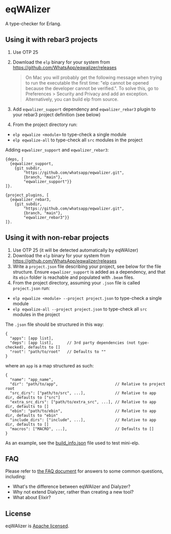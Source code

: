 # eqWAlizer

A type-checker for Erlang.

## Using it with rebar3 projects

1. Use OTP 25
2. Download the `elp` binary for your system from https://github.com/WhatsApp/eqwalizer/releases

    > On Mac you will probably get the following message when trying to run the executable the first time: "elp cannot be opened because the developer cannot be verified.".
    To solve this, go to Preferences > Security and Privacy and add an exception. Alternatively, you can build elp from source.

3. Add `eqwalizer_support` dependency and `eqwalizer_rebar3` plugin
   to your rebar3 project definition (see below)
4. From the project directory run:
  - `elp eqwalize <module>` to type-check a single module
  - `elp eqwalize-all` to type-check all `src` modules in the project


Adding `eqwalizer_support` and `eqwalizer_rebar3`:

```
{deps, [
  {eqwalizer_support,
    {git_subdir,
        "https://github.com/whatsapp/eqwalizer.git",
        {branch, "main"},
        "eqwalizer_support"}}
]}.

{project_plugins, [
  {eqwalizer_rebar3,
    {git_subdir,
        "https://github.com/whatsapp/eqwalizer.git",
        {branch, "main"},
        "eqwalizer_rebar3"}}
]}.
```


## Using it with non-rebar projects

1. Use OTP 25 (it will be detected automatically by eqWAlizer)
2. Download the `elp` binary for your system from https://github.com/WhatsApp/eqwalizer/releases
3. Write a `project.json` file describing your project, see below for the file structure.
Ensure `eqwalizer_support` is added as a dependency, and that its `ebin` folder is reachable and populated
with `.beam` files.
4. From the project directory, assuming your `.json` file is called `project.json` run:
  - `elp eqwalize <module> --project project.json` to type-check a single module
  - `elp eqwalize-all --project project.json` to type-check all `src` modules in the project

The `.json` file should be structured in this way:
```
{
  "apps": [app list],
  "deps": [app list],      // 3rd party dependencies (not type-checked), defaults to []
  "root": "path/to/root"   // Defaults to ""
}
```
where an `app` is a map structured as such:
```
{
  "name": "app_name",
  "dir": "path/to/app",                         // Relative to project root
  "src_dirs": ["path/to/src", ...],             // Relative to app dir, defaults to ["src"]
  "extra_src_dirs": ["path/to/extra_src", ...], // Relative to app dir, defaults to []
  "ebin": "path/to/ebin",                       // Relative to app dir, defaults to "ebin"
  "include_dirs": ["include", ...],             // Relative to app dir, defaults to []
  "macros": ["MACRO", ...],                     // Defaults to []
}
```
As an example, see the [build_info.json](https://github.com/WhatsApp/eqwalizer/blob/main/mini-elp/test_projects/standard/build_info.json)
file used to test mini-elp.


## FAQ

Please refer to [the FAQ document](./FAQ.md) for answers to some common questions,
including:

- What's the difference between eqWAlizer and Dialyzer?
- Why not extend Dialyzer, rather than creating a new tool?
- What about Elixir?

## License

eqWAlizer is [Apache licensed](./LICENSE).
